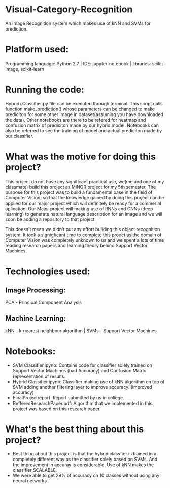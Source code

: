 # Visual-Category-Recognition
An Image Recognition system which makes use of kNN and SVMs for prediction.

# Platform used:
Programming language: Python 2.7 | IDE: jupyter-notebook | libraries: scikit-image, scikit-learn

# Running the code:
Hybrid+Classifier.py file can be executed through terminal. This script calls function make_prediction() whose parameters can be changed to make prediciton for some other image in dataset(assuming you have downloaded the data). Other notebooks are there to be refered for heatmap and confusion matrix of prediciton made by our hybrid model. Notebooks can also be referred to see the training of model and actual prediciton made by our classifier.

# What was the motive for doing this project?
This project do not have any significant practical use, we(me and one of my classmate) build this project as MINOR project for my 5th semester. The purpose for this project was to build a fundamental base in the field of Computer Vision, so that the knowledge gained by doing this project can be applied for our major project which will definitely be ready for a commerial aplication. Our Major project will making use of RNNs and CNNs (deep learning) to generate natural language description for an image and we will soon be adding a repository to that project.

This doesn't mean we didn't put any effort building this object recognition system. It took a signigficant time to complete this proect as the domain of Computer Vision was completely unknown to us and we spent a lots of time reading research papers and learning theory behind Support Vector Machines.

# Technologies used:

## Image Processing:
PCA - Principal Component Analysis

## Machine Learning:
kNN - k-nearest neighbour algorithm | SVMs - Support Vector Machines

# Notebooks:
- SVM Classifier.ipynb: Contains code for classifier solely trained on Support Vector Machines (bad Accuracy) and Confusion Matrix representation of results.
- Hybrid Classifier.ipynb: Classifier making use of kNN algorithm on top of SVM adding another filtering layer to improve accuracy. (improved accuracy)
- FinalProjectreport: Report submitted by us in college.
- RefferedResearchPaper.pdf: Algorithm that we implemented in this project was based on this research paper.

# What's the best thing about this project?
- Best thing about this project is that the hybrid classfier is trained in a completely different way as the classifier solely based on SVMs. And the improvement in accuray is considerable. Use of kNN makes the classifier SCALABLE.
- We were able to get 29% of accuracy on 10 classes without using any neural networks.
